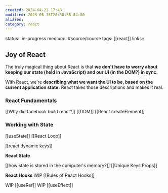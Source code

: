 ```yaml
---
created: 2024-04-22 17:48
modified: 2025-06-15T20:38:38-04:00
aliases: 
category: react
---
```

status:: in-progress
medium:: #source/course
tags: [[react]]
links::
## Joy of React

The truly magical thing about React is that **we don't have to worry about keeping our state (held in JavaScript) and our UI (in the DOM?) in sync.**

With React, we're **describing what we want the UI to be, based on the current application state.** React takes those descriptions and makes it real.

### React Fundamentals
[[Why did facebook build react?]]
	[[DOM]]
[[React.createElement]]

### Working with State
[[useState]]
[[React Loop]]

[[react dynamic keys]]

**React State**

[[how state is stored in the computer's memory?]]
[[Unique Keys Props]]



**React Hooks**
WIP [[Rules of React Hooks]]

WIP  [[useRef]]
WIP [[useEffect]]
